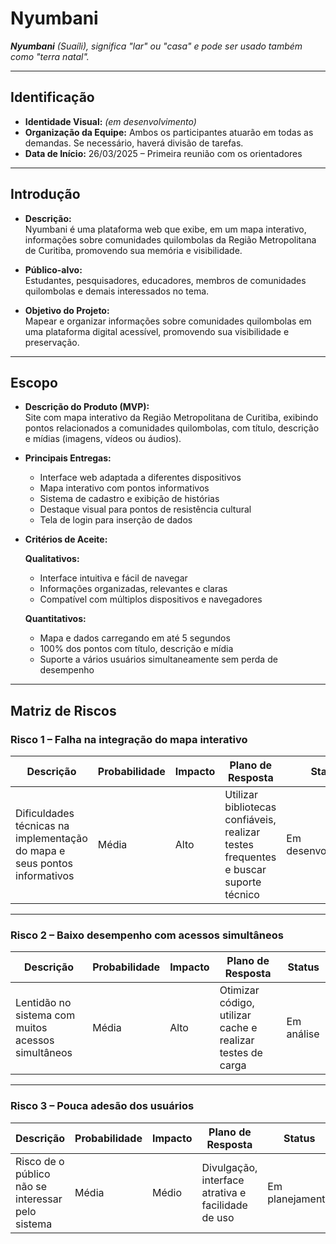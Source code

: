 <h1 align="left">Nyumbani</h1>

<p align="left"><i><b>Nyumbani</b> (Suaíli), significa "lar" ou "casa" e pode ser usado também como "terra natal".</i></p>

---

## Identificação

- **Identidade Visual:** *(em desenvolvimento)*
- **Organização da Equipe:** Ambos os participantes atuarão em todas as demandas. Se necessário, haverá divisão de tarefas.
- **Data de Início:** 26/03/2025 – Primeira reunião com os orientadores

---

## Introdução

- **Descrição:**  
  Nyumbani é uma plataforma web que exibe, em um mapa interativo, informações sobre comunidades quilombolas da Região Metropolitana de Curitiba, promovendo sua memória e visibilidade.

- **Público-alvo:**  
  Estudantes, pesquisadores, educadores, membros de comunidades quilombolas e demais interessados no tema.

- **Objetivo do Projeto:**  
  Mapear e organizar informações sobre comunidades quilombolas em uma plataforma digital acessível, promovendo sua visibilidade e preservação.

---

## Escopo

- **Descrição do Produto (MVP):**  
  Site com mapa interativo da Região Metropolitana de Curitiba, exibindo pontos relacionados a comunidades quilombolas, com título, descrição e mídias (imagens, vídeos ou áudios).

- **Principais Entregas:**  
  - Interface web adaptada a diferentes dispositivos  
  - Mapa interativo com pontos informativos  
  - Sistema de cadastro e exibição de histórias  
  - Destaque visual para pontos de resistência cultural  
  - Tela de login para inserção de dados 

- **Critérios de Aceite:**

  **Qualitativos:**
  - Interface intuitiva e fácil de navegar  
  - Informações organizadas, relevantes e claras  
  - Compatível com múltiplos dispositivos e navegadores

  **Quantitativos:**
  - Mapa e dados carregando em até 5 segundos  
  - 100% dos pontos com título, descrição e mídia  
  - Suporte a vários usuários simultaneamente sem perda de desempenho

---

## Matriz de Riscos

### Risco 1 – Falha na integração do mapa interativo

| Descrição | Probabilidade | Impacto | Plano de Resposta | Status |
|----------|---------------|---------|--------------------|--------|
| Dificuldades técnicas na implementação do mapa e seus pontos informativos | Média | Alto | Utilizar bibliotecas confiáveis, realizar testes frequentes e buscar suporte técnico | Em desenvolvimento |

---

### Risco 2 – Baixo desempenho com acessos simultâneos

| Descrição | Probabilidade | Impacto | Plano de Resposta | Status |
|----------|---------------|---------|--------------------|--------|
| Lentidão no sistema com muitos acessos simultâneos | Média | Alto | Otimizar código, utilizar cache e realizar testes de carga | Em análise |

---

### Risco 3 – Pouca adesão dos usuários

| Descrição | Probabilidade | Impacto | Plano de Resposta | Status |
|----------|---------------|---------|--------------------|--------|
| Risco de o público não se interessar pelo sistema | Média | Médio | Divulgação, interface atrativa e facilidade de uso | Em planejamento |
